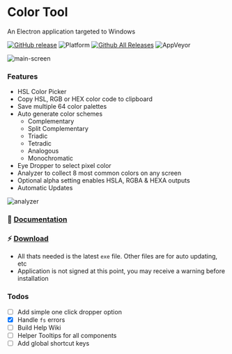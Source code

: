 # Color Tool

An Electron application targeted to Windows

[![GitHub release](https://img.shields.io/github/release/benjaminadk/electron-color.svg?style=flat-square)](https://github.com/benjaminadk/electron-color/releases) ![Platform](https://img.shields.io/badge/platform-windows-lightgrey.svg?style=flat-square) [![Github All Releases](https://img.shields.io/github/downloads/benjaminadk/electron-color/total.svg?style=flat-square)](https://github.com/benjaminadk/electron-color/releases)
![AppVeyor](https://img.shields.io/appveyor/ci/benjaminadk/electron-color.svg?style=flat-square)

![main-screen](https://s3-us-west-1.amazonaws.com/benjaminadk/cp-demo-2.gif)

### Features

- HSL Color Picker
- Copy HSL, RGB or HEX color code to clipboard
- Save multiple 64 color palettes
- Auto generate color schemes
  - Complementary
  - Split Complementary
  - Triadic
  - Tetradic
  - Analogous
  - Monochromatic
- Eye Dropper to select pixel color
- Analyzer to collect 8 most common colors on any screen
- Optional alpha setting enables HSLA, RGBA & HEXA outputs
- Automatic Updates

![analyzer](https://s3-us-west-1.amazonaws.com/benjaminadk/cp-demo-3.gif)

### :blue_book: [Documentation](https://github.com/benjaminadk/electron-color/wiki)

### :zap: [Download](https://github.com/benjaminadk/electron-color/releases)

- All thats needed is the latest `exe` file. Other files are for auto updating, etc
- Application is not signed at this point, you may receive a warning before installation

### Todos

- [ ] Add simple one click dropper option
- [x] Handle `fs` errors
- [ ] Build Help Wiki
- [ ] Helper Tooltips for all components
- [ ] Add global shortcut keys
